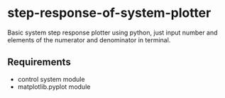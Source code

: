 # step-response-of-system-plotter
Basic system step response plotter using python, just input number and elements of the numerator and denominator in terminal.

## Requirements
* control system module
* matplotlib.pyplot module
